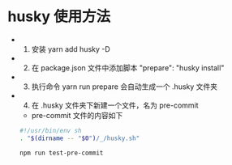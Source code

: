 # husky 使用方法

- 1.    安装 yarn add husky -D
- 2. 在 package.json 文件中添加脚本 "prepare": "husky install"
- 3. 执行命令 yarn run prepare 会自动生成一个 .husky 文件夹
- 4. 在 .husky 文件夹下新建一个文件，名为 pre-commit
  - pre-commit 文件的内容如下
  ```sh
  #!/usr/bin/env sh
  . "$(dirname -- "$0")/_/husky.sh"

  npm run test-pre-commit
  ```

